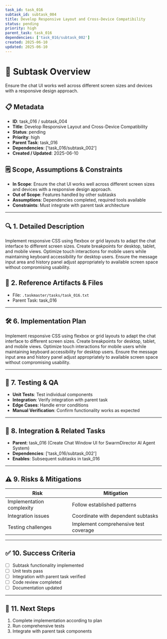 ```yaml
---
task_id: task_016
subtask_id: subtask_004
title: Develop Responsive Layout and Cross-Device Compatibility
status: pending
priority: high
parent_task: task_016
dependencies: ['task_016/subtask_002']
created: 2025-06-10
updated: 2025-06-10
---
```


# 🎯 Subtask Overview
Ensure the chat UI works well across different screen sizes and devices with a responsive design approach.

## 📋 Metadata
- **ID**: task_016 / subtask_004
- **Title**: Develop Responsive Layout and Cross-Device Compatibility
- **Status**: pending
- **Priority**: high
- **Parent Task**: task_016
- **Dependencies**: ['task_016/subtask_002']
- **Created / Updated**: 2025-06-10

## 🗒️ Scope, Assumptions & Constraints
- **In Scope**: Ensure the chat UI works well across different screen sizes and devices with a responsive design approach.
- **Out of Scope**: Features handled by other subtasks
- **Assumptions**: Dependencies completed, required tools available
- **Constraints**: Must integrate with parent task architecture

---

## 🔍 1. Detailed Description
Implement responsive CSS using flexbox or grid layouts to adapt the chat interface to different screen sizes. Create breakpoints for desktop, tablet, and mobile views. Optimize touch interactions for mobile users while maintaining keyboard accessibility for desktop users. Ensure the message input area and history panel adjust appropriately to available screen space without compromising usability.

## 📁 2. Reference Artifacts & Files
- File: `.taskmaster/tasks/task_016.txt`
- Parent Task: task_016

---

## 🛠️ 6. Implementation Plan
Implement responsive CSS using flexbox or grid layouts to adapt the chat interface to different screen sizes. Create breakpoints for desktop, tablet, and mobile views. Optimize touch interactions for mobile users while maintaining keyboard accessibility for desktop users. Ensure the message input area and history panel adjust appropriately to available screen space without compromising usability.

---

## 🧪 7. Testing & QA
- **Unit Tests**: Test individual components
- **Integration**: Verify integration with parent task
- **Edge Cases**: Handle error conditions
- **Manual Verification**: Confirm functionality works as expected

---

## 🔗 8. Integration & Related Tasks
- **Parent**: task_016 (Create Chat Window UI for SwarmDirector AI Agent System)
- **Dependencies**: ['task_016/subtask_002']
- **Enables**: Subsequent subtasks in task_016

---

## ⚠️ 9. Risks & Mitigations
| Risk | Mitigation |
|------|------------|
| Implementation complexity | Follow established patterns |
| Integration issues | Coordinate with dependent subtasks |
| Testing challenges | Implement comprehensive test coverage |

---

## ✅ 10. Success Criteria
- [ ] Subtask functionality implemented
- [ ] Unit tests pass
- [ ] Integration with parent task verified
- [ ] Code review completed
- [ ] Documentation updated

---

## 🚀 11. Next Steps
1. Complete implementation according to plan
2. Run comprehensive tests
3. Integrate with parent task components
